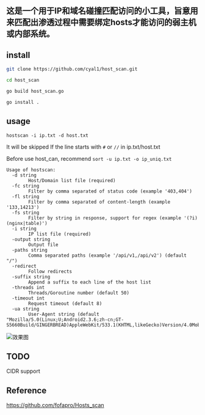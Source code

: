 ## 这是一个用于IP和域名碰撞匹配访问的小工具，旨意用来匹配出渗透过程中需要绑定hosts才能访问的弱主机或内部系统。

## install
```bash
git clone https://github.com/cyal1/host_scan.git

cd host_scan

go build host_scan.go

go install .
```
## usage

`hostscan -i ip.txt -d host.txt`

It will be skipped If the line starts with `#` or `//` in ip.txt/host.txt

Before use host_can, recommend `sort -u ip.txt -o ip_uniq.txt`

```
Usage of hostscan:
  -d string
        Host/Domain list file (required)
  -fc string
        Filter by comma separated of status code (example '403,404')
  -fl string
        Filter by comma separated of content-length (example '133,14213')
  -fs string
        Filter by string in response, support for regex (example '(?i)(nginx|table)')
  -i string
        IP list file (required)
  -output string
        Output file
  -paths string
        Comma separated paths (example '/api/v1,/api/v2') (default "/")
  -redirect
        Follow redirects
  -suffix string
        Append a suffix to each line of the host list
  -threads int
        Threads/Goroutine number (default 50)
  -timeout int
        Request timeout (default 8)
  -ua string
        User-Agent string (default "Mozilla/5.0(Linux;U;Android2.3.6;zh-cn;GT-S5660Build/GINGERBREAD)AppleWebKit/533.1(KHTML,likeGecko)Version/4.0MobileSafari/533.1MicroMessenger/4.5.255")
```

![效果图](https://raw.githubusercontent.com/cyal1/host_scan/master/test.jpg)

## TODO

CIDR support

## Reference
https://github.com/fofapro/Hosts_scan

